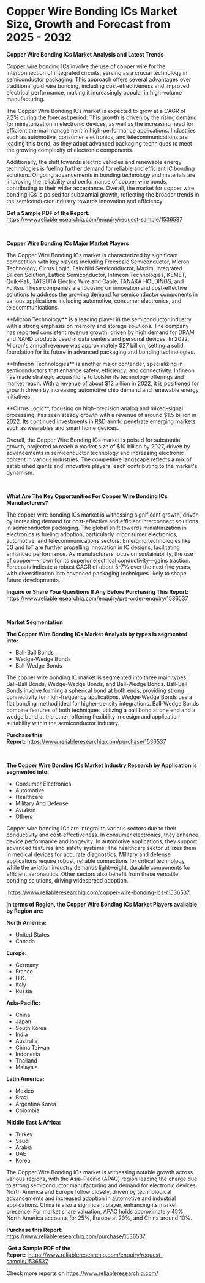 <p><h1>Copper Wire Bonding ICs Market Size, Growth and Forecast from 2025 - 2032</h1></p><p><strong>Copper Wire Bonding ICs Market Analysis and Latest Trends</strong></p>
<p><p>Copper wire bonding ICs involve the use of copper wire for the interconnection of integrated circuits, serving as a crucial technology in semiconductor packaging. This approach offers several advantages over traditional gold wire bonding, including cost-effectiveness and improved electrical performance, making it increasingly popular in high-volume manufacturing.</p><p>The Copper Wire Bonding ICs market is expected to grow at a CAGR of 7.2% during the forecast period. This growth is driven by the rising demand for miniaturization in electronic devices, as well as the increasing need for efficient thermal management in high-performance applications. Industries such as automotive, consumer electronics, and telecommunications are leading this trend, as they adopt advanced packaging techniques to meet the growing complexity of electronic components.</p><p>Additionally, the shift towards electric vehicles and renewable energy technologies is fueling further demand for reliable and efficient IC bonding solutions. Ongoing advancements in bonding technology and materials are improving the reliability and performance of copper wire bonds, contributing to their wider acceptance. Overall, the market for copper wire bonding ICs is poised for substantial growth, reflecting the broader trends in the semiconductor industry towards innovation and efficiency.</p></p>
<p><strong>Get a Sample PDF of the Report:&nbsp;</strong> <a href="https://www.reliableresearchiq.com/enquiry/request-sample/1536537?utm_campaign=3455&utm_medium=2&utm_source=Github&utm_content=ia&utm_term=06042025&utm_id=copper-wire-bonding-ics">https://www.reliableresearchiq.com/enquiry/request-sample/1536537</a></p>
<p>&nbsp;</p>
<p><strong>Copper Wire Bonding ICs Major Market Players</strong></p>
<p><p>The Copper Wire Bonding ICs market is characterized by significant competition with key players including Freescale Semiconductor, Micron Technology, Cirrus Logic, Fairchild Semiconductor, Maxim, Integrated Silicon Solution, Lattice Semiconductor, Infineon Technologies, KEMET, Quik-Pak, TATSUTA Electric Wire and Cable, TANAKA HOLDINGS, and Fujitsu. These companies are focusing on innovation and cost-effective solutions to address the growing demand for semiconductor components in various applications including automotive, consumer electronics, and telecommunications.</p><p>**Micron Technology** is a leading player in the semiconductor industry with a strong emphasis on memory and storage solutions. The company has reported consistent revenue growth, driven by high demand for DRAM and NAND products used in data centers and personal devices. In 2022, Micron's annual revenue was approximately $27 billion, setting a solid foundation for its future in advanced packaging and bonding technologies.</p><p>**Infineon Technologies** is another major contender, specializing in semiconductors that enhance safety, efficiency, and connectivity. Infineon has made strategic acquisitions to bolster its technology offerings and market reach. With a revenue of about $12 billion in 2022, it is positioned for growth driven by increasing automotive chip demand and renewable energy initiatives.</p><p>**Cirrus Logic**, focusing on high-precision analog and mixed-signal processing, has seen steady growth with a revenue of around $1.5 billion in 2022. Its continued investments in R&D aim to penetrate emerging markets such as wearables and smart home devices.</p><p>Overall, the Copper Wire Bonding ICs market is poised for substantial growth, projected to reach a market size of $10 billion by 2027, driven by advancements in semiconductor technology and increasing electronic content in various industries. The competitive landscape reflects a mix of established giants and innovative players, each contributing to the market's dynamism.</p></p>
<p>&nbsp;</p>
<p><strong>What Are The Key Opportunities For Copper Wire Bonding ICs Manufacturers?</strong></p>
<p><p>The copper wire bonding ICs market is witnessing significant growth, driven by increasing demand for cost-effective and efficient interconnect solutions in semiconductor packaging. The global shift towards miniaturization in electronics is fueling adoption, particularly in consumer electronics, automotive, and telecommunications sectors. Emerging technologies like 5G and IoT are further propelling innovation in IC designs, facilitating enhanced performance. As manufacturers focus on sustainability, the use of copper—known for its superior electrical conductivity—gains traction. Forecasts indicate a robust CAGR of about 5-7% over the next five years, with diversification into advanced packaging techniques likely to shape future developments.</p></p>
<p><strong>Inquire or Share Your Questions If Any Before Purchasing This Report:</strong> <a href="https://www.reliableresearchiq.com/enquiry/pre-order-enquiry/1536537?utm_campaign=3455&utm_medium=2&utm_source=Github&utm_content=ia&utm_term=06042025&utm_id=copper-wire-bonding-ics">https://www.reliableresearchiq.com/enquiry/pre-order-enquiry/1536537</a></p>
<p>&nbsp;</p>
<p><strong>Market Segmentation</strong></p>
<p><strong>The Copper Wire Bonding ICs Market Analysis by types is segmented into:</strong></p>
<p><ul><li>Ball-Ball Bonds</li><li>Wedge-Wedge Bonds</li><li>Ball-Wedge Bonds</li></ul></p>
<p><p>The copper wire bonding IC market is segmented into three main types: Ball-Ball Bonds, Wedge-Wedge Bonds, and Ball-Wedge Bonds. Ball-Ball Bonds involve forming a spherical bond at both ends, providing strong connectivity for high-frequency applications. Wedge-Wedge Bonds use a flat bonding method ideal for higher-density integrations. Ball-Wedge Bonds combine features of both techniques, utilizing a ball bond at one end and a wedge bond at the other, offering flexibility in design and application suitability within the semiconductor industry.</p></p>
<p><strong>Purchase this Report:&nbsp;</strong><a href="https://www.reliableresearchiq.com/purchase/1536537?utm_campaign=3455&utm_medium=2&utm_source=Github&utm_content=ia&utm_term=06042025&utm_id=copper-wire-bonding-ics">https://www.reliableresearchiq.com/purchase/1536537</a></p>
<p>&nbsp;</p>
<p><strong>The Copper Wire Bonding ICs Market Industry Research by Application is segmented into:</strong></p>
<p><ul><li>Consumer Electronics</li><li>Automotive</li><li>Healthcare</li><li>Military And Defense</li><li>Aviation</li><li>Others</li></ul></p>
<p><p>Copper wire bonding ICs are integral to various sectors due to their conductivity and cost-effectiveness. In consumer electronics, they enhance device performance and longevity. In automotive applications, they support advanced features and safety systems. The healthcare sector utilizes them in medical devices for accurate diagnostics. Military and defense applications require robust, reliable connections for critical technology, while the aviation industry demands lightweight, durable components for efficient aeronautics. Other sectors also benefit from these versatile bonding solutions, driving widespread adoption.</p></p>
<p><a href="https://www.reliableresearchiq.com/copper-wire-bonding-ics-r1536537?utm_campaign=3455&utm_medium=2&utm_source=Github&utm_content=ia&utm_term=06042025&utm_id=copper-wire-bonding-ics">&nbsp;https://www.reliableresearchiq.com/copper-wire-bonding-ics-r1536537</a></p>
<p><strong>In terms of Region, the Copper Wire Bonding ICs Market Players available by Region are:</strong></p>
<p>
    <p> <strong> North America: </strong>
        <ul>
            <li>United States</li>
            <li>Canada</li>
        </ul>
        </p> 
    <p> <strong> Europe: </strong>
        <ul>
            <li>Germany</li>
            <li>France</li>
            <li>U.K.</li>
            <li>Italy</li>
            <li>Russia</li>
        </ul>
        </p> 
    <p> <strong> Asia-Pacific: </strong>
        <ul>
            <li>China</li>
            <li>Japan</li>
            <li>South Korea</li>
            <li>India</li>
            <li>Australia</li>
            <li>China Taiwan</li>
            <li>Indonesia</li>
            <li>Thailand</li>
            <li>Malaysia</li>
        </ul>
        </p> 
    <p> <strong> Latin America: </strong>
        <ul>
            <li>Mexico</li>
            <li>Brazil</li>
            <li>Argentina Korea</li>
            <li>Colombia</li>
        </ul>
        </p> 
    <p> <strong> Middle East & Africa: </strong>
        <ul>
            <li>Turkey</li>
            <li>Saudi</li>
            <li>Arabia</li>
            <li>UAE</li>
            <li>Korea</li>
        </ul>
    </p>
    </p>
<p><p>The Copper Wire Bonding ICs market is witnessing notable growth across various regions, with the Asia-Pacific (APAC) region leading the charge due to strong semiconductor manufacturing and demand for electronic devices. North America and Europe follow closely, driven by technological advancements and increased adoption in automotive and industrial applications. China is also a significant player, enhancing its market presence. For market share valuation, APAC holds approximately 45%, North America accounts for 25%, Europe at 20%, and China around 10%.</p></p>
<p><strong>Purchase this Report: </strong><a href="https://www.reliableresearchiq.com/purchase/1536537?utm_campaign=3455&utm_medium=2&utm_source=Github&utm_content=ia&utm_term=06042025&utm_id=copper-wire-bonding-ics">https://www.reliableresearchiq.com/purchase/1536537</a></p>
<p>&nbsp;<strong>Get a Sample PDF of the Report:&nbsp;&nbsp;</strong><a href="https://www.reliableresearchiq.com/enquiry/request-sample/1536537?utm_campaign=3455&utm_medium=2&utm_source=Github&utm_content=ia&utm_term=06042025&utm_id=copper-wire-bonding-ics">https://www.reliableresearchiq.com/enquiry/request-sample/1536537</a></p>
<p><strong></strong></p>
<p>Check more reports on <a href="https://www.reliableresearchiq.com/?utm_campaign=3455&utm_medium=2&utm_source=Github&utm_content=ia&utm_term=06042025&utm_id=copper-wire-bonding-ics">https://www.reliableresearchiq.com/</a></p>
